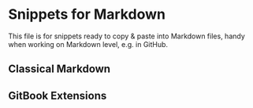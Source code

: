 
# Snippets for Markdown

This file is for snippets ready to copy & paste into Markdown files, handy when working on Markdown level, e.g. in GitHub.

## Classical Markdown

## GitBook Extensions

